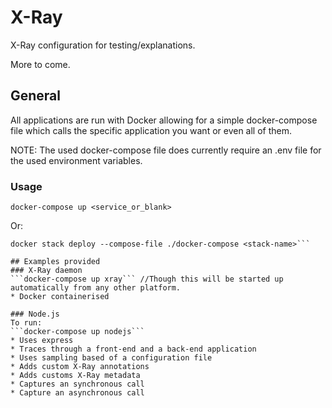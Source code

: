 # X-Ray
X-Ray configuration for testing/explanations.

More to come.

## General
All applications are run with Docker allowing for a simple docker-compose file which calls the specific application you want or even all of them.

NOTE: The used docker-compose file does currently require an .env file for the used environment variables.

### Usage
```docker-compose up <service_or_blank> ```

Or:

```export $(cat .env) && 
docker stack deploy --compose-file ./docker-compose <stack-name>```

## Examples provided
### X-Ray daemon
```docker-compose up xray``` //Though this will be started up automatically from any other platform.
* Docker containerised

### Node.js
To run:
```docker-compose up nodejs```
* Uses express
* Traces through a front-end and a back-end application
* Uses sampling based of a configuration file
* Adds custom X-Ray annotations
* Adds customs X-Ray metadata
* Captures an synchronous call
* Capture an asynchronous call
